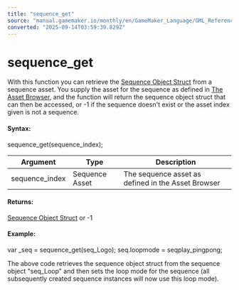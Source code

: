 ```yaml
---
title: "sequence_get"
source: "manual.gamemaker.io/monthly/en/GameMaker_Language/GML_Reference/Asset_Management/Sequences/sequence_get.htm"
converted: "2025-09-14T03:59:39.829Z"
---
```


# sequence\_get

With this function you can retrieve the [Sequence Object Struct](Sequence_Structs/The_Sequence_Object_Struct.md) from a sequence asset. You supply the asset for the sequence as defined in [The Asset Browser](../../../../Introduction/The_Asset_Browser.md), and the function will return the sequence object struct that can then be accessed, or -1 if the sequence doesn't exist or the asset index given is not a sequence.

#### Syntax:

sequence\_get(sequence\_index);

| Argument | Type | Description |
| --- | --- | --- |
| sequence_index | Sequence Asset | The sequence asset as defined in the Asset Browser |

#### Returns:

[Sequence Object Struct](Sequence_Structs/The_Sequence_Object_Struct.md) or -1

#### Example:

var \_seq = sequence\_get(seq\_Logo);
seq.loopmode = seqplay\_pingpong;

The above code retrieves the sequence object struct from the sequence object "seq\_Loop" and then sets the loop mode for the sequence (all subsequently created sequence instances will now use this loop mode).